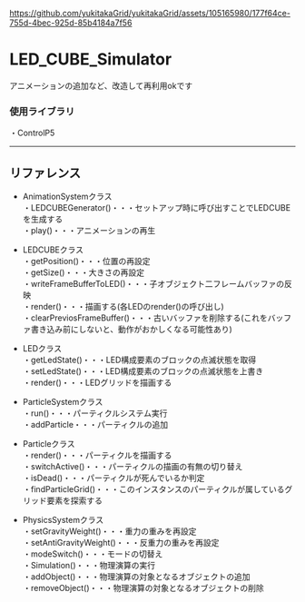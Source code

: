 https://github.com/yukitakaGrid/yukitakaGrid/assets/105165980/177f64ce-755d-4bec-925d-85b4184a7f56

# LED_CUBE_Simulator

アニメーションの追加など、改造して再利用okです

### 使用ライブラリ
・ControlP5
***

## リファレンス
- AnimationSystemクラス  
・LEDCUBEGenerator()・・・セットアップ時に呼び出すことでLEDCUBEを生成する  
・play()・・・アニメーションの再生  

- LEDCUBEクラス  
・getPosition()・・・位置の再設定  
・getSize()・・・大きさの再設定  
・writeFrameBufferToLED()・・・子オブジェクト二フレームバッファの反映  
・render()・・・描画する(各LEDのrender()の呼び出し)  
・clearPreviosFrameBuffer()・・・古いバッファを削除する(これをバッファ書き込み前にしないと、動作がおかしくなる可能性あり)  

- LEDクラス  
・getLedState()・・・LED構成要素のブロックの点滅状態を取得  
・setLedState()・・・LED構成要素のブロックの点滅状態を上書き  
・render()・・・LEDグリッドを描画する  

- ParticleSystemクラス  
・run()・・・パーティクルシステム実行  
・addParticle・・・パーティクルの追加  

- Particleクラス  
・render()・・・パーティクルを描画する  
・switchActive()・・・パーティクルの描画の有無の切り替え  
・isDead()・・・パーティクルが死んでいるか判定  
・findParticleGrid()・・・このインスタンスのパーティクルが属しているグリッド要素を探索する  

- PhysicsSystemクラス  
・setGravityWeight()・・・重力の重みを再設定  
・setAntiGravityWeight()・・・反重力の重みを再設定  
・modeSwitch()・・・モードの切替え  
・Simulation()・・・物理演算の実行  
・addObject()・・・物理演算の対象となるオブジェクトの追加  
・removeObject()・・・物理演算の対象となるオブジェクトの削除  
